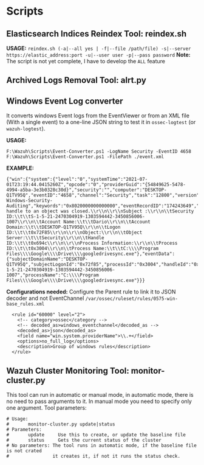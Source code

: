 # Scripts

## Elasticsearch Indices Reindex Tool: reindex.sh
**USAGE:** `reindex.sh (-a|--all yes | -f|--file /path/file) -s|--server https://elastic_address:port -u|--user user -p|--pass password`
**Note:** The script is not yet complete, I have to develop the `ALL` feature

## Archived Logs Removal Tool: alrt.py

## Windows Event Log converter
It converts windows Event logs from the EventViewer or from an XML file (With a single event) to a one-line JSON string to test it in `ossec-logtest` (or `wazuh-logtest`).

**USAGE:**
```
F:\Wazuh\Scripts\Event-Converter.ps1 -LogName Security -EventID 4658
F:\Wazuh\Scripts\Event-Converter.ps1 -FilePath ./event.xml
```

**EXAMPLE:**
```
{"win":{"system":{"level":"0","systemTime":"2021-07-01T23:19:44.0415260Z","opcode":"0","providerGuid":"{54849625-5478-4994-a5ba-3e3b0328c30d}","security":"","computer":"DESKTOP-Q1TV95Q","eventID":"4658","channel":"Security","task":"12800","version":"0","correlation":"","providerName":"Microsoft-Windows-Security-Auditing","keywords":"0x8020000000000000","eventRecordID":"174243649","message":"The handle to an object was closed.\\r\\n\\r\\nSubject :\\r\\n\\tSecurity ID:\\t\\tS-1-5-21-2470304919-1303594442-3450856006-1007\\r\\n\\tAccount Name:\\t\\tDario\\r\\n\\tAccount Domain:\\t\\tDESKTOP-Q1TV95Q\\r\\n\\tLogon ID:\\t\\t0x72F85\\r\\n\\r\\nObject:\\r\\n\\tObject Server:\\t\\tSecurity\\r\\n\\tHandle ID:\\t\\t0x694c\\r\\n\\r\\nProcess Information:\\r\\n\\tProcess ID:\\t\\t0x3004\\r\\n\\tProcess Name:\\t\\tC:\\\\Program Files\\\\Google\\\\Drive\\\\googledrivesync.exe"},"eventData":{"subjectDomainName":"DESKTOP-Q1TV95Q","subjectLogonId":"0x72f85","processId":"0x3004","handleId":"0x694c","subjectUserName":"Dario","objectServer":"Security","subjectUserSid":"S-1-5-21-2470304919-1303594442-3450856006-1007","processName":"C:\\\\Program Files\\\\Google\\\\Drive\\\\googledrivesync.exe"}}}
```

**Configurations needed:**
Configure the Parent rule to link it to JSON decoder and not EventChannel
`/var/ossec/ruleset/rules/0575-win-base_rules.xml`
```
  <rule id="60000" level="2">
    <!-- category>ossec</category -->
    <!-- decoded_as>windows_eventchannel</decoded_as -->
    <decoded_as>json</decoded_as>
    <field name="win.system.providerName">\\.+</field>
    <options>no_full_log</options>
    <description>Group of windows rules</description>
  </rule>
```

## Wazuh Cluster Monitoring Tool: monitor-cluster.py
This tool can run in automatic or manual mode, in automatic mode, there is no need to pass arguments to it. In manual mode you need to specify only one argument.
Tool parameters:
```
# Usage:
#       monitor-cluster.py update|status
# Parameters:
#       update     Use this to create, or update the baseline file
#       status     Gets the current status of the cluster
# No parameters: The tool runs in automatic mode, if the baseline file is not crated
#                it creates it, if not it runs the status check.
```
